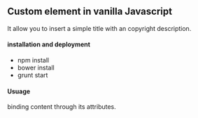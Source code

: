 ## Custom element in vanilla Javascript
It allow you to insert a simple title with an copyright description.

#### installation and deployment
- npm install
- bower install
- grunt start

#### Usuage
binding content through its attributes.
